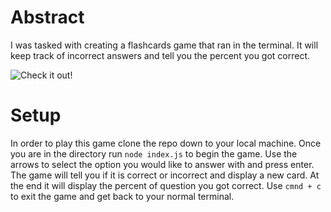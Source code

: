 # Abstract

I was tasked with creating a flashcards game that ran in the terminal. It will keep track of incorrect answers and tell you the percent you got correct.

![Check it out!](https://media.giphy.com/media/YLZrxFH0XPhIfJD4Dz/giphy.gif)

# Setup

In order to play this game clone the repo down to your local machine. Once you are in the directory run ```node index.js``` to begin the game. Use the arrows to select the option you would like to answer with and press enter. The game will tell you if it is correct or incorrect and display a new card. At the end it will display the percent of question you got correct. Use ```cmnd + c``` to exit the game and get back to your normal terminal.
